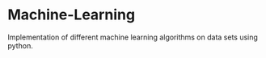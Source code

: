 # Machine-Learning
Implementation of different machine learning algorithms on data sets using python. 
